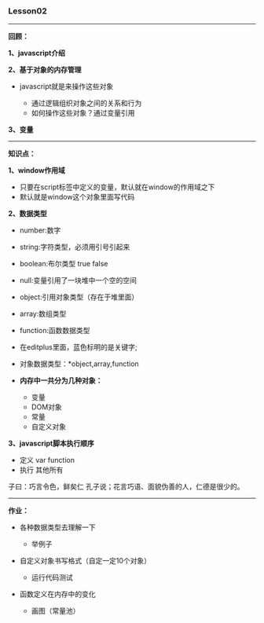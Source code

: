 ### Lesson02

---

**回顾：**

**1、javascript介绍**

**2、基于对象的内存管理**

- javascript就是来操作这些对象

    - 通过逻辑组织对象之间的关系和行为
    - 如何操作这些对象？通过变量引用

**3、变量**

---

**知识点：**

**1、window作用域**

- 只要在script标签中定义的变量，默认就在window的作用域之下
- 默认就是window这个对象里面写代码

**2、数据类型**

- number:数字
- string:字符类型，必须用引号引起来
- boolean:布尔类型  true false
- null:变量引用了一块堆中一个空的空间



- object:引用对象类型（存在于堆里面）
- array:数组类型
- function:函数数据类型

- 在editplus里面，蓝色标明的是关键字;

- 对象数据类型：*object,array,function

- **内存中一共分为几种对象：**

    - 变量
    - DOM对象
    - 常量
    - 自定义对象

**3、javascript脚本执行顺序**

- 定义 var function
- 执行 其他所有


子曰：巧言令色，鲜矣仁
孔子说；花言巧语、面貌伪善的人，仁德是很少的。

---

**作业：** 

- 各种数据类型去理解一下

   - 举例子

- 自定义对象书写格式（自定一定10个对象）

    - 运行代码测试

- 函数定义在内存中的变化

    - 画图（常量池）